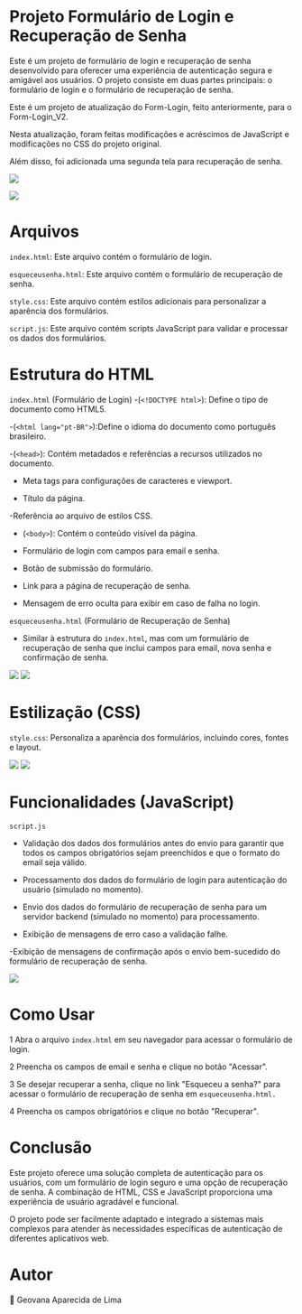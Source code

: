 # Projeto Formulário de Login e Recuperação de Senha 
Este é um projeto de formulário de login e recuperação de senha desenvolvido para oferecer uma experiência de autenticação segura e amigável aos usuários. O projeto consiste em duas partes principais: o formulário de login e o formulário de recuperação de senha.

Este é um projeto de atualização do Form-Login, feito anteriormente, para o Form-Login_V2.

Nesta atualização, foram feitas modificações e acréscimos de JavaScript e modificações no CSS do projeto original. 

Além disso, foi adicionada uma segunda tela para recuperação de senha.

![](imagens/login.png)

![](imagens/recuperacao.png)

# Arquivos
`index.html`: Este arquivo contém o formulário de login.

`esqueceusenha.html`: Este arquivo contém o formulário de recuperação de senha.

`style.css`: Este arquivo contém estilos adicionais para personalizar a aparência dos formulários.

`script.js`: Este arquivo contém scripts JavaScript para validar e processar os dados dos formulários.

# Estrutura do HTML
`index.html` (Formulário de Login)
-(`<!DOCTYPE html>`): Define o tipo de documento como HTML5.

-(`<html lang="pt-BR">`):Define o idioma do documento como português brasileiro.

-(`<head>`): Contém metadados e referências a recursos utilizados no documento.

- Meta tags para configurações de caracteres e viewport.

- Título da página.

-Referência ao arquivo de estilos CSS.

- (`<body>`): Contém o conteúdo visível da página.

- Formulário de login com campos para email e senha.

- Botão de submissão do formulário.

- Link para a página de recuperação de senha.

- Mensagem de erro oculta para exibir em caso de falha no login.

`esqueceusenha.html` (Formulário de Recuperação de Senha)

- Similar à estrutura do `index.html`, mas com um formulário de recuperação de senha que inclui campos para email, nova senha e confirmação de senha.

![](imagens/1.png)
![](imagens/2.png)

# Estilização (CSS)

`style.css`: Personaliza a aparência dos formulários, incluindo cores, fontes e layout.

![](imagens/3.png)
![](imagens/4.png)
# Funcionalidades (JavaScript)

`script.js`

- Validação dos dados dos formulários antes do envio para garantir que todos os campos obrigatórios sejam preenchidos e que o formato do email seja válido.

- Processamento dos dados do formulário de login para autenticação do usuário (simulado no momento).

- Envio dos dados do formulário de recuperação de senha para um servidor backend (simulado no momento) para processamento.

- Exibição de mensagens de erro caso a validação falhe.

-Exibição de mensagens de confirmação após o envio bem-sucedido do formulário de recuperação de senha.

![](imagens/5.png)
# Como Usar

1 Abra o arquivo `index.html` em seu navegador para acessar o formulário de login.

2 Preencha os campos de email e senha e clique no botão "Acessar".

3 Se desejar recuperar a senha, clique no link "Esqueceu a senha?" para acessar o formulário de recuperação de senha em `esqueceusenha.html.`

4 Preencha os campos obrigatórios e clique no botão "Recuperar".

# Conclusão
Este projeto oferece uma solução completa de autenticação para os usuários, com um formulário de login seguro e uma opção de recuperação de senha. A combinação de HTML, CSS e JavaScript proporciona uma experiência de usuário agradável e funcional.

O projeto pode ser facilmente adaptado e integrado a sistemas mais complexos para atender às necessidades específicas de autenticação de diferentes aplicativos web.

# Autor 
👩 Geovana Aparecida de Lima 
